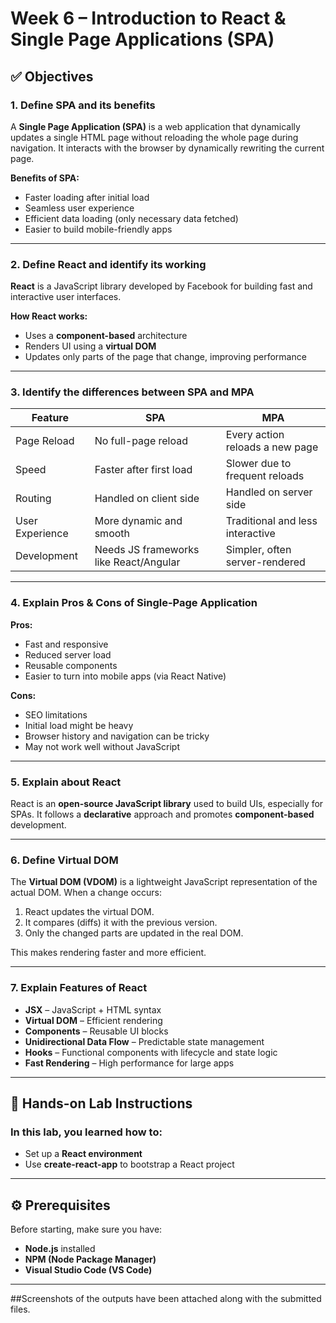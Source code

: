 

# Week 6 – Introduction to React & Single Page Applications (SPA)

## ✅ Objectives

### 1. Define SPA and its benefits
A **Single Page Application (SPA)** is a web application that dynamically updates a single HTML page without reloading the whole page during navigation. It interacts with the browser by dynamically rewriting the current page.

**Benefits of SPA:**
- Faster loading after initial load
- Seamless user experience
- Efficient data loading (only necessary data fetched)
- Easier to build mobile-friendly apps

---

### 2. Define React and identify its working
**React** is a JavaScript library developed by Facebook for building fast and interactive user interfaces.

**How React works:**
- Uses a **component-based** architecture
- Renders UI using a **virtual DOM**
- Updates only parts of the page that change, improving performance

---

### 3. Identify the differences between SPA and MPA

| Feature              | SPA                                      | MPA                                       |
|---------------------|------------------------------------------|-------------------------------------------|
| Page Reload         | No full-page reload                      | Every action reloads a new page           |
| Speed               | Faster after first load                  | Slower due to frequent reloads            |
| Routing             | Handled on client side                   | Handled on server side                    |
| User Experience     | More dynamic and smooth                  | Traditional and less interactive          |
| Development         | Needs JS frameworks like React/Angular   | Simpler, often server-rendered            |

---

### 4. Explain Pros & Cons of Single-Page Application

**Pros:**
- Fast and responsive
- Reduced server load
- Reusable components
- Easier to turn into mobile apps (via React Native)

**Cons:**
- SEO limitations
- Initial load might be heavy
- Browser history and navigation can be tricky
- May not work well without JavaScript

---

### 5. Explain about React
React is an **open-source JavaScript library** used to build UIs, especially for SPAs. It follows a **declarative** approach and promotes **component-based** development.

---

### 6. Define Virtual DOM
The **Virtual DOM (VDOM)** is a lightweight JavaScript representation of the actual DOM. When a change occurs:
1. React updates the virtual DOM.
2. It compares (diffs) it with the previous version.
3. Only the changed parts are updated in the real DOM.

This makes rendering faster and more efficient.

---

### 7. Explain Features of React
- **JSX** – JavaScript + HTML syntax
- **Virtual DOM** – Efficient rendering
- **Components** – Reusable UI blocks
- **Unidirectional Data Flow** – Predictable state management
- **Hooks** – Functional components with lifecycle and state logic
- **Fast Rendering** – High performance for large apps

---

## 🔧 Hands-on Lab Instructions

### In this lab, you learned how to:
- Set up a **React environment**
- Use **create-react-app** to bootstrap a React project

---

## ⚙️ Prerequisites

Before starting, make sure you have:
- **Node.js** installed
- **NPM (Node Package Manager)**
- **Visual Studio Code (VS Code)**

---

##Screenshots of the outputs have been attached along with the submitted files.
